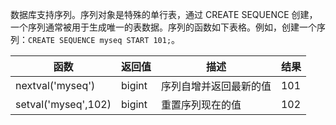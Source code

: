 数据库支持序列。序列对象是特殊的单行表，通过 CREATE SEQUENCE 创建，一个序列通常被用于生成唯一的表数据。序列的函数如下表格。例如，创建一个序列：`CREATE SEQUENCE myseq START 101;`。

| 函数                | 返回值 | 描述                     | 结果 |
| ------------------- | ------ | ------------------------ | ---- |
| nextval('myseq')    | bigint | 序列自增并返回最新的值 | 101  |
| setval('myseq',102) | bigint | 重置序列现在的值         | 102  |
